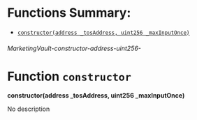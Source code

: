 # Functions Summary:

- [`constructor(address _tosAddress, uint256 _maxInputOnce)`](#MarketingVault-constructor-address-uint256-)

###### *MarketingVault-constructor-address-uint256-*

# Function `constructor`

**constructor(address _tosAddress, uint256 _maxInputOnce)**

No description
